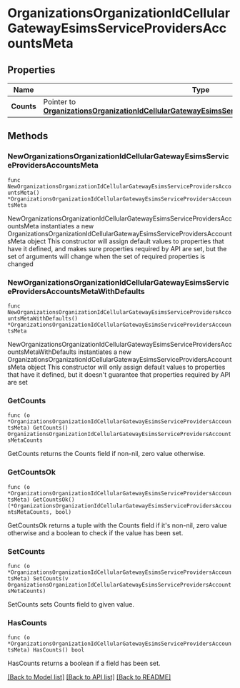 # OrganizationsOrganizationIdCellularGatewayEsimsServiceProvidersAccountsMeta

## Properties

Name | Type | Description | Notes
------------ | ------------- | ------------- | -------------
**Counts** | Pointer to [**OrganizationsOrganizationIdCellularGatewayEsimsServiceProvidersAccountsMetaCounts**](OrganizationsOrganizationIdCellularGatewayEsimsServiceProvidersAccountsMetaCounts.md) |  | [optional] 

## Methods

### NewOrganizationsOrganizationIdCellularGatewayEsimsServiceProvidersAccountsMeta

`func NewOrganizationsOrganizationIdCellularGatewayEsimsServiceProvidersAccountsMeta() *OrganizationsOrganizationIdCellularGatewayEsimsServiceProvidersAccountsMeta`

NewOrganizationsOrganizationIdCellularGatewayEsimsServiceProvidersAccountsMeta instantiates a new OrganizationsOrganizationIdCellularGatewayEsimsServiceProvidersAccountsMeta object
This constructor will assign default values to properties that have it defined,
and makes sure properties required by API are set, but the set of arguments
will change when the set of required properties is changed

### NewOrganizationsOrganizationIdCellularGatewayEsimsServiceProvidersAccountsMetaWithDefaults

`func NewOrganizationsOrganizationIdCellularGatewayEsimsServiceProvidersAccountsMetaWithDefaults() *OrganizationsOrganizationIdCellularGatewayEsimsServiceProvidersAccountsMeta`

NewOrganizationsOrganizationIdCellularGatewayEsimsServiceProvidersAccountsMetaWithDefaults instantiates a new OrganizationsOrganizationIdCellularGatewayEsimsServiceProvidersAccountsMeta object
This constructor will only assign default values to properties that have it defined,
but it doesn't guarantee that properties required by API are set

### GetCounts

`func (o *OrganizationsOrganizationIdCellularGatewayEsimsServiceProvidersAccountsMeta) GetCounts() OrganizationsOrganizationIdCellularGatewayEsimsServiceProvidersAccountsMetaCounts`

GetCounts returns the Counts field if non-nil, zero value otherwise.

### GetCountsOk

`func (o *OrganizationsOrganizationIdCellularGatewayEsimsServiceProvidersAccountsMeta) GetCountsOk() (*OrganizationsOrganizationIdCellularGatewayEsimsServiceProvidersAccountsMetaCounts, bool)`

GetCountsOk returns a tuple with the Counts field if it's non-nil, zero value otherwise
and a boolean to check if the value has been set.

### SetCounts

`func (o *OrganizationsOrganizationIdCellularGatewayEsimsServiceProvidersAccountsMeta) SetCounts(v OrganizationsOrganizationIdCellularGatewayEsimsServiceProvidersAccountsMetaCounts)`

SetCounts sets Counts field to given value.

### HasCounts

`func (o *OrganizationsOrganizationIdCellularGatewayEsimsServiceProvidersAccountsMeta) HasCounts() bool`

HasCounts returns a boolean if a field has been set.


[[Back to Model list]](../README.md#documentation-for-models) [[Back to API list]](../README.md#documentation-for-api-endpoints) [[Back to README]](../README.md)


